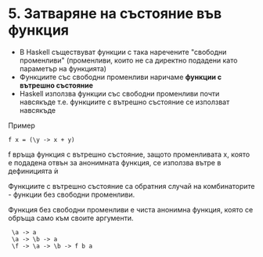 # 5. Затваряне на състояние във функция
- В Haskell съществуват функции с така наречените "свободни променливи" (променливи, които не са директно подадени като параметър на функцията)
- Функциите със свободни променливи наричаме **функции с вътрешно състояние**
- Haskell използва функции със свободни променливи почти навсякъде т.е. функциите с вътрешно състояние се използват навсякъде


Пример
```
f x = (\y -> x + y)
```
f връща функция с вътрешно състояние, защото променливата x, която е подадена отвън за анонимната функция, се използва вътре в дефиницията ѝ

Функциите с вътрешно състояние са обратния случай на комбинаторите - функции без свободни променливи.

Функция без свободни променливи е чиста анонимна функция, която се обръща само към своите аргументи.
```
 \a -> a
 \a -> \b -> a
 \f -> \a -> \b -> f b a
```
